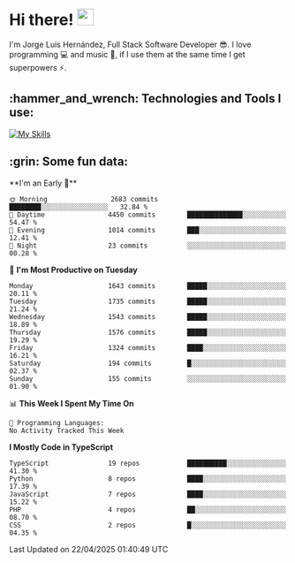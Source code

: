 <h1 align="left">
 <abc>
  <br>Hi there! <img src="https://user-images.githubusercontent.com/42378118/110234147-e3259600-7f4e-11eb-95be-0c4047144dea.gif" width="30"><br>
 </abc>
</h1>

I'm Jorge Luis Hernández, Full Stack Software Developer :sunglasses:. I love programming :computer: and music :musical_score:, if I use them at the same time I get superpowers :zap:. 


<h2 align="left">:hammer_and_wrench: Technologies and Tools I use:</h2>

[![My Skills](https://skillicons.dev/icons?i=js,ts,html,css,py,vue,react,next,nest,postgres,mysql)](https://skillicons.dev)

<h2 align="left">:grin: Some fun data:</h2>
<!--START_SECTION:waka-->
**I'm an Early 🐤** 

```text
🌞 Morning                2683 commits        ████████░░░░░░░░░░░░░░░░░   32.84 % 
🌆 Daytime                4450 commits        ██████████████░░░░░░░░░░░   54.47 % 
🌃 Evening                1014 commits        ███░░░░░░░░░░░░░░░░░░░░░░   12.41 % 
🌙 Night                  23 commits          ░░░░░░░░░░░░░░░░░░░░░░░░░   00.28 % 
```
📅 **I'm Most Productive on Tuesday** 

```text
Monday                   1643 commits        █████░░░░░░░░░░░░░░░░░░░░   20.11 % 
Tuesday                  1735 commits        █████░░░░░░░░░░░░░░░░░░░░   21.24 % 
Wednesday                1543 commits        █████░░░░░░░░░░░░░░░░░░░░   18.89 % 
Thursday                 1576 commits        █████░░░░░░░░░░░░░░░░░░░░   19.29 % 
Friday                   1324 commits        ████░░░░░░░░░░░░░░░░░░░░░   16.21 % 
Saturday                 194 commits         █░░░░░░░░░░░░░░░░░░░░░░░░   02.37 % 
Sunday                   155 commits         ░░░░░░░░░░░░░░░░░░░░░░░░░   01.90 % 
```


📊 **This Week I Spent My Time On** 

```text
💬 Programming Languages: 
No Activity Tracked This Week
```

**I Mostly Code in TypeScript** 

```text
TypeScript               19 repos            ██████████░░░░░░░░░░░░░░░   41.30 % 
Python                   8 repos             ████░░░░░░░░░░░░░░░░░░░░░   17.39 % 
JavaScript               7 repos             ████░░░░░░░░░░░░░░░░░░░░░   15.22 % 
PHP                      4 repos             ██░░░░░░░░░░░░░░░░░░░░░░░   08.70 % 
CSS                      2 repos             █░░░░░░░░░░░░░░░░░░░░░░░░   04.35 % 
```




 Last Updated on 22/04/2025 01:40:49 UTC
<!--END_SECTION:waka-->
